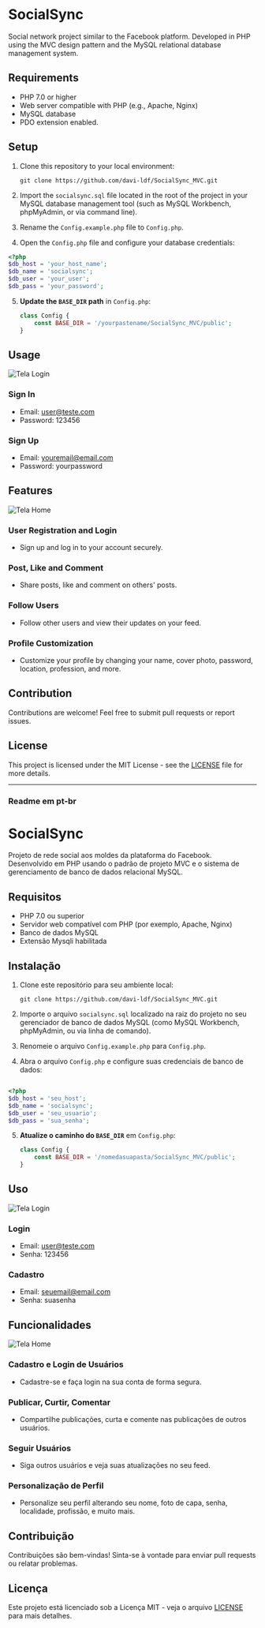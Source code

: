 # SocialSync
 Social network project similar to the Facebook platform. Developed in PHP using the MVC design pattern and the MySQL relational database management system. 

## Requirements

- PHP 7.0 or higher
- Web server compatible with PHP (e.g., Apache, Nginx)
- MySQL database
- PDO extension enabled.

## Setup

1. Clone this repository to your local environment:

    `git clone https://github.com/davi-ldf/SocialSync_MVC.git`


2. Import the `socialsync.sql` file located in the root of the project in your MySQL database management tool (such as MySQL Workbench, phpMyAdmin, or via command line).

3. Rename the `Config.example.php` file to `Config.php`.

4. Open the `Config.php` file and configure your database credentials:

```php
<?php
$db_host = 'your_host_name';
$db_name = 'socialsync';
$db_user = 'your_user';
$db_pass = 'your_password';

```

5. **Update the `BASE_DIR` path** in `Config.php`:
    ```php
    class Config {
        const BASE_DIR = '/yourpastename/SocialSync_MVC/public';
    }
    ```

## Usage

![Tela Login](public/assets/images/telaLogin.png) 

### Sign In
- Email: user@teste.com
- Password: 123456
  
### Sign Up
- Email: youremail@email.com
- Password: yourpassword

## Features

![Tela Home](public/assets/images/telaHome.png)

### User Registration and Login
- Sign up and log in to your account securely.

### Post, Like and Comment
- Share posts, like and comment on others' posts.

### Follow Users 
- Follow other users and view their updates on your feed.

### Profile Customization
- Customize your profile by changing your name, cover photo, password, location, profession, and more.
  

## Contribution

Contributions are welcome! Feel free to submit pull requests or report issues.

## License

This project is licensed under the MIT License - see the [LICENSE](LICENSE) file for more details.


____________________________________________________________________________________________________________________________________________________________________________________________________________________

### Readme em pt-br

# SocialSync

Projeto de rede social aos moldes da plataforma do Facebook. Desenvolvido em PHP usando o padrão de projeto MVC e o sistema de gerenciamento de banco de dados relacional MySQL.

## Requisitos
- PHP 7.0 ou superior
- Servidor web compatível com PHP (por exemplo, Apache, Nginx)
- Banco de dados MySQL
- Extensão Mysqli habilitada


## Instalação
1. Clone este repositório para seu ambiente local:

    `git clone https://github.com/davi-ldf/SocialSync_MVC.git`


2. Importe o arquivo `socialsync.sql` localizado na raiz do projeto no seu gerenciador de banco de dados MySQL (como MySQL Workbench, phpMyAdmin, ou via linha de comando).

3. Renomeie o arquivo `Config.example.php` para `Config.php`.

4. Abra o arquivo `Config.php` e configure suas credenciais de banco de dados:

```php

<?php
$db_host = 'seu_host';
$db_name = 'socialsync';
$db_user = 'seu_usuario';
$db_pass = 'sua_senha';

```

5. **Atualize o caminho do `BASE_DIR`** em `Config.php`:
    ```php
    class Config {
        const BASE_DIR = '/nomedasuapasta/SocialSync_MVC/public';
    }
    ```

## Uso

![Tela Login](public/assets/images/telaLogin.png) 

### Login
- Email: user@teste.com
- Senha: 123456

### Cadastro
- Email: seuemail@email.com
- Senha: suasenha

## Funcionalidades

![Tela Home](public/assets/images/telaHome.png)

### Cadastro e Login de Usuários 
- Cadastre-se e faça login na sua conta de forma segura.

### Publicar, Curtir, Comentar
- Compartilhe publicações, curta e comente nas publicações de outros usuários.

### Seguir Usuários 
- Siga outros usuários e veja suas atualizações no seu feed.

### Personalização de Perfil
- Personalize seu perfil alterando seu nome, foto de capa, senha, localidade, profissão, e muito mais.



## Contribuição
Contribuições são bem-vindas! Sinta-se à vontade para enviar pull requests ou relatar problemas.

## Licença
Este projeto está licenciado sob a Licença MIT - veja o arquivo [LICENSE](LICENSE) para mais detalhes.
